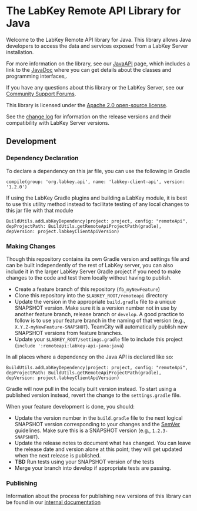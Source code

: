# The LabKey Remote API Library for Java

Welcome to the LabKey Remote API library for Java. This library allows Java 
developers to access the data and services exposed from a LabKey Server installation.

For more information on the library, 
see our [JavaAPI](https://www.labkey.org/Documentation/wiki-page.view?name=javaAPI) page, 
which includes a link to the [JavaDoc](https://www.labkey.org/download/clientapi_docs/java-api/)
where you can get details about the classes and programming interfaces,. 

If you have any questions about this library or the LabKey Server, 
see our [Community Support Forums](https://www.labkey.org/home/Support/LabKey%20Support%20Forum/project-begin.view?).

This library is licensed under the [Apache 2.0 open-source license](http://www.apache.org/licenses/LICENSE-2.0).

See the [change log](remoteapi/labkey-api-java/java/CHANGELOG.md) for information on the release versions and their
compatibility with LabKey Server versions.

## Development

### Dependency Declaration
To declare a dependency on this jar file, you can use the following in Gradle

```compile(group: 'org.labkey.api', name: 'labkey-client-api', version: '1.2.0')```

If using the LabKey Gradle plugins and building a LabKey module, it is best to 
use this utility method instead to facilitate testing of any local changes to
this jar file with that module
```
BuildUtils.addLabKeyDependency(project: project, config: "remoteApi", depProjectPath: BuildUtils.getRemoteApiProjectPath(gradle), depVersion: project.labkeyClientApiVersion)
```

### Making Changes

Though this repository contains its own Gradle version and settings file and can be built
independently of the rest of LabKey server, you can also include it in the larger LabKey 
Server Gradle project if you need to make changes to the code and test them locally without
having to publish.  

- Create a feature branch of this repository (`fb_myNewFeature`)
- Clone this repository into the `$LABKEY_ROOT/remoteapi` directory
- Update the version in the appropriate `build.gradle` file to a unique SNAPSHOT version. Make sure 
it is a version number not in use by another feature branch, release branch or `develop`.  A good practice to 
follow is to use your feature branch in the naming of that version (e.g., `X.Y.Z-myNewFeature-SNAPSHOT`). 
TeamCity will automatically publish new SNAPSHOT versions from feature branches.
- Update your `$LABKEY_ROOT/settings.gradle` file to include this project (`include ':remoteapi:labkey-api-java:java`)

In all places where a dependency on the Java API is declared like so: 

`BuildUtils.addLabKeyDependency(project: project, config: "remoteApi", depProjectPath: BuildUtils.getRemoteApiProjectPath(gradle), depVersion: project.labkeyClientApiVersion)`

Gradle will now pull in the locally built version instead. To start using a published
version instead, revert the change to the `settings.gradle` file.

When your feature development is done, you should:

- Update the version number in the `build.gradle` file to the next logical SNAPSHOT version corresponding to your changes
and the [SemVer](https://semver.org/) guidelines.  Make sure this is a SNAPSHOT version (e.g., `1.2.3-SNAPSHOT`).
- Update the release notes to document what has changed.  You can leave the release date and version alone at this 
point; they will get updated when the next release is published.
- **TBD** Run tests using your SNAPSHOT version of the tests
- Merge your branch into develop if appropriate tests are passing.


### Publishing

Information about the process for publishing new versions of this library
can be found in our [internal documentation](https://internal.labkey.com/Handbook/Dev/wiki-page.view?name=mavenArtifacts)
